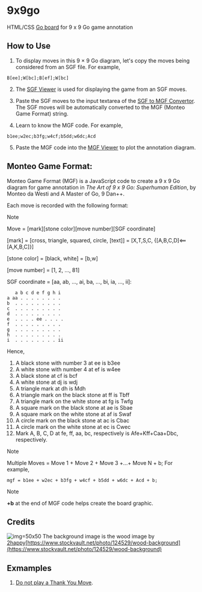 # 9x9go
HTML/CSS [Go board](https://kietpawpan.github.io/9x9go/) for 9 x 9 Go game annotation

## How to Use
1. To display moves in this 9 &times; 9 Go diagram, let's copy the moves being considered   from an SGF file. For example,
```
B[ee];W[bc];B[ef];W[bc]
```
2. The [SGF Viewer](https://kietpawpan.github.io/9x9go/SGFviewer.html) is used for displaying the game from an SGF moves.
3. Paste the SGF moves to the input textarea of the [SGF to MGF Convertor](https://kietpawpan.github.io/9x9go/mgf.html). The SGF moves will be automatically converted to the MGF (Monteo Game Format) string.

4. Learn to know the MGF code. For example,
```
b1ee;w2ec;b3fg;w4cf;b5dd;w6dc;Acd
```
5. Paste the MGF code into the [MGF Viewer](https://kietpawpan.github.io/9x9go/MGFviewer.html) to plot the annotation diagram.
   
## Monteo Game Format:
Monteo Game Format (MGF) is a JavaScript code to create a 9 x 9 Go diagram for game annotation in _The Art of 9 x 9 Go: Superhuman Edition_, by Monteo da Westi and A Master of Go, 9 Dan++.

Each move is recorded with the following format:
> [!NOTE]  
> Move = [mark][stone color][move number][SGF coordinate]
> 
> [mark] = [cross, triangle, squared, circle, [text]] = [X,T,S,C, {[A,B,C,D]<==[A,K,B,C]}]
> 
> [stone color] = [black, white] = [b,w]
> 
> [move number] = [1, 2, ..., 81]
>
> SGF coordinate = [aa, ab, ..., ai, ba, ..., bi, ia, ..., ii]:

```
   a b c d e f g h i
a aa . . . . . . . .
b  . . . . . . . . .
c  . . . . . . . . .
d  . . . . . . . . .
e  . . . . ee . . . .
f  . . . . . . . . .
g  . . . . . . . . .
h  . . . . . . . . .
i  . . . . . . . . ii 
```
Hence,
1. A black stone with number 3 at ee is b3ee
2. A white stone with number 4 at ef is w4ee
3. A black stone at cf is bcf
4. A white stone at dj is wdj
5. A triangle mark at dh is Mdh
6. A triangle mark on the black stone at ff is Tbff
7. A triangle mark on the white stone at fg is Twfg
8. A square mark on the black stone at ae is Sbae
9. A square mark on the white stone at af is Swaf
10. A circle mark on the black stone at ac is Cbac
11. A circle mark on the white stone at ec is Cwec
12. Mark A, B, C, D at fe, ff, aa, bc, respectively is Afe+Kff+Caa+Dbc, respectively.

> [!NOTE]  
> Multiple Moves = Move 1 + Move 2 + Move 3 +...+ Move N + b;
For example,
```
mgf = b1ee + w2ec + b3fg + w4cf + b5dd + w6dc + Acd + b;
```
> [!NOTE]  
> __+b__ at the end of MGF code helps create the board graphic.

  
## Credits
![img](https://kietpawpan.github.io/9x9go/wood1.jpg)=50x50
The background image is the wood image by [2happy](https://www.stockvault.net/user/profile/87395)[https://www.stockvault.net/photo/124529/wood-background](https://www.stockvault.net/photo/124529/wood-background) 
  
## Exmamples
1. [Do not play a Thank You Move](https://kietpawpan.github.io/9x9go/c001ThankYou.html).

